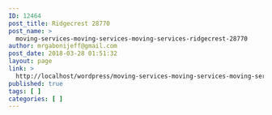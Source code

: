 ```yaml
---
ID: 12464
post_title: Ridgecrest 28770
post_name: >
  moving-services-moving-services-moving-services-ridgecrest-28770
author: mrgabonijeff@gmail.com
post_date: 2018-03-28 01:51:32
layout: page
link: >
  http://localhost/wordpress/moving-services-moving-services-moving-services-ridgecrest-28770/
published: true
tags: [ ]
categories: [ ]
---
```

